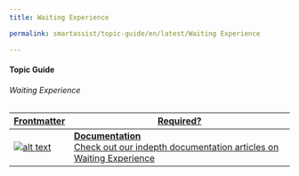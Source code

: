 ```yaml
---
title: Waiting Experience

permalink: smartassist/topic-guide/en/latest/Waiting Experience

---
```

#### Topic Guide
###### Waiting Experience

<a class="doc-link" target="_blank" href="https://docs.kore.ai/smartassist/waiting-experience/waiting-experience/">

| Frontmatter | Required? |
|-------------|-------------|
| ![alt text](images/docIcon.svg "Title") | **Documentation**  <br /> Check out our indepth documentation articles on Waiting Experience | 


</a>